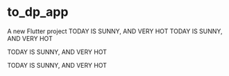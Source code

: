 # to_dp_app

A new Flutter project
TODAY IS SUNNY, AND VERY HOT
TODAY IS SUNNY, AND VERY HOT

TODAY IS SUNNY, AND VERY HOT

TODAY IS SUNNY, AND VERY HOT

